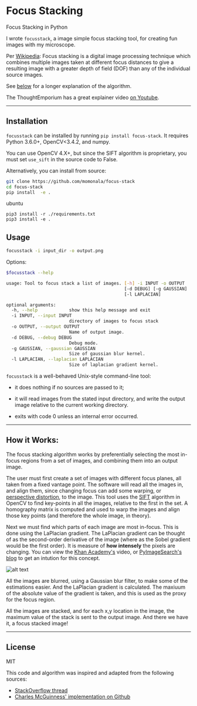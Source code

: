 # Focus Stacking

Focus Stacking in Python

I wrote `focusstack`, a image simple focus stacking tool, for creating fun images with my microscope.

Per [Wikipedia](https://en.wikipedia.org/wiki/Focus_stacking): Focus stacking is a digital image processing technique which combines multiple images taken at different focus distances to give a resulting image with a greater depth of field (DOF) than any of the individual source images.

See [below](#how-it-works) for a longer explanation of the algorithm.

The ThoughtEmporium has a great explainer video [on Youtube](https://www.youtube.com/watch?v=3wfI_rEGyDw).

---
## Installation

`focusstack` can be installed by running `pip install focus-stack`. It requires Python 3.6.0+, OpenCV<3.4.2, and numpy.

You can use OpenCV 4.X+, but since the SIFT algorithm is proprietary, you must set `use_sift` in the source code to False.

Alternatively, you can install from source:
```bash
git clone https://github.com/momonala/focus-stack
cd focus-stack
pip install  -e .
```
ubuntu 
```
pip3 install -r ./requirements.txt
pip3 install -e . 
```


## Usage
```bash
focusstack -i input_dir -o output.png
```

Options:
```bash
$focusstack --help

usage: Tool to focus stack a list of images. [-h] -i INPUT -o OUTPUT
                                             [-d DEBUG] [-g GAUSSIAN]
                                             [-l LAPLACIAN]

optional arguments:
  -h, --help            show this help message and exit
  -i INPUT, --input INPUT
                        directory of images to focus stack
  -o OUTPUT, --output OUTPUT
                        Name of output image.
  -d DEBUG, --debug DEBUG
                        Debug mode.
  -g GAUSSIAN, --gaussian GAUSSIAN
                        Size of gaussian blur kernel.
  -l LAPLACIAN, --laplacian LAPLACIAN
                        Size of laplacian gradient kernel.

```

`focusstack` is a well-behaved Unix-style command-line tool:

- it does nothing if no sources are passed to it;

- it will read images from the stated input directory, and write the output image relative to the current working directory.

- exits with code 0 unless an internal error occurred.


---
## How it Works:
The focus stacking algorithm works by preferentially selecting the most in-focus regions from a set of images, and combining them into an output image.

The user must first create a set of images with different focus planes, all taken from a fixed vantage point. The software will read all the images in, and align them, since changing focus can add some warping, or [perspective distortion](https://en.wikipedia.org/wiki/Perspective_distortion_(photography)), to the image. This tool uses the [SIFT](https://opencv-python-tutroals.readthedocs.io/en/latest/py_tutorials/py_feature2d/py_sift_intro/py_sift_intro.html) algorithm in OpenCV to find key-points in all the images, relative to the first in the set. A homography matrix is computed and used to warp the images and align those key points (and therefore the whole image, in theory).

Next we must find which parts of each image are most in-focus. This is done using the LaPlacian gradient. The LaPlacian gradient can be thought of as the second-order derivative of the image (where as the Sobel gradient would be the first order). It is measure of **how intensely** the pixels are changing. You can view the [Khan Academy's](https://www.youtube.com/watch?v=EW08rD-GFh0) video, or [PyImageSearch's blog](https://www.pyimagesearch.com/2015/09/07/blur-detection-with-opencv/) to get an intution for this concept.

![alt text](https://www.bogotobogo.com/python/OpenCV_Python/images/EdgeDetect/EdgeDetection.png)

All the images are blurred, using a Gaussian blur filter, to make some of the estimations easier. And the LaPlacian gradient is calculated. The maxiuum of the absolute value of the gradient is taken, and this is used as the proxy for the focus region.

All the images are stacked, and for each x,y location in the image, the maximum value of the stack is sent to the output image. And there we have it, a focus stacked image!

---

## License

MIT

This code and algorithm was inspired and adapted from the following sources:
- [StackOverflow thread](http://stackoverflow.com/questions/15911783/what-are-some-common-focus-stacking-algorithms)
- [Charles McGuinness' implementation on Github](https://github.com/cmcguinness/focusstack)
